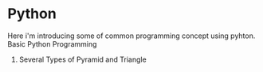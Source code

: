 Python
======
Here i'm introducing some of common programming concept using pyhton.
Basic Python Programming
1. Several Types of Pyramid and Triangle
